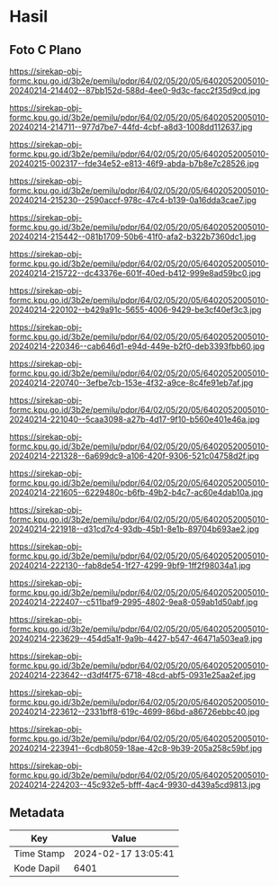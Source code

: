 # Hasil

## Foto C Plano

https://sirekap-obj-formc.kpu.go.id/3b2e/pemilu/pdpr/64/02/05/20/05/6402052005010-20240214-214402--87bb152d-588d-4ee0-9d3c-facc2f35d9cd.jpg

https://sirekap-obj-formc.kpu.go.id/3b2e/pemilu/pdpr/64/02/05/20/05/6402052005010-20240214-214711--977d7be7-44fd-4cbf-a8d3-1008dd112637.jpg

https://sirekap-obj-formc.kpu.go.id/3b2e/pemilu/pdpr/64/02/05/20/05/6402052005010-20240215-002317--fde34e52-e813-46f9-abda-b7b8e7c28526.jpg

https://sirekap-obj-formc.kpu.go.id/3b2e/pemilu/pdpr/64/02/05/20/05/6402052005010-20240214-215230--2590accf-978c-47c4-b139-0a16dda3cae7.jpg

https://sirekap-obj-formc.kpu.go.id/3b2e/pemilu/pdpr/64/02/05/20/05/6402052005010-20240214-215442--081b1709-50b6-41f0-afa2-b322b7360dc1.jpg

https://sirekap-obj-formc.kpu.go.id/3b2e/pemilu/pdpr/64/02/05/20/05/6402052005010-20240214-215722--dc43376e-601f-40ed-b412-999e8ad59bc0.jpg

https://sirekap-obj-formc.kpu.go.id/3b2e/pemilu/pdpr/64/02/05/20/05/6402052005010-20240214-220102--b429a91c-5655-4006-9429-be3cf40ef3c3.jpg

https://sirekap-obj-formc.kpu.go.id/3b2e/pemilu/pdpr/64/02/05/20/05/6402052005010-20240214-220346--cab646d1-e94d-449e-b2f0-deb3393fbb60.jpg

https://sirekap-obj-formc.kpu.go.id/3b2e/pemilu/pdpr/64/02/05/20/05/6402052005010-20240214-220740--3efbe7cb-153e-4f32-a9ce-8c4fe91eb7af.jpg

https://sirekap-obj-formc.kpu.go.id/3b2e/pemilu/pdpr/64/02/05/20/05/6402052005010-20240214-221040--5caa3098-a27b-4d17-9f10-b560e401e46a.jpg

https://sirekap-obj-formc.kpu.go.id/3b2e/pemilu/pdpr/64/02/05/20/05/6402052005010-20240214-221328--6a699dc9-a106-420f-9306-521c04758d2f.jpg

https://sirekap-obj-formc.kpu.go.id/3b2e/pemilu/pdpr/64/02/05/20/05/6402052005010-20240214-221605--6229480c-b6fb-49b2-b4c7-ac60e4dab10a.jpg

https://sirekap-obj-formc.kpu.go.id/3b2e/pemilu/pdpr/64/02/05/20/05/6402052005010-20240214-221918--d31cd7c4-93db-45b1-8e1b-89704b693ae2.jpg

https://sirekap-obj-formc.kpu.go.id/3b2e/pemilu/pdpr/64/02/05/20/05/6402052005010-20240214-222130--fab8de54-1f27-4299-9bf9-1ff2f98034a1.jpg

https://sirekap-obj-formc.kpu.go.id/3b2e/pemilu/pdpr/64/02/05/20/05/6402052005010-20240214-222407--c511baf9-2995-4802-9ea8-059ab1d50abf.jpg

https://sirekap-obj-formc.kpu.go.id/3b2e/pemilu/pdpr/64/02/05/20/05/6402052005010-20240214-223629--454d5a1f-9a9b-4427-b547-46471a503ea9.jpg

https://sirekap-obj-formc.kpu.go.id/3b2e/pemilu/pdpr/64/02/05/20/05/6402052005010-20240214-223642--d3df4f75-6718-48cd-abf5-0931e25aa2ef.jpg

https://sirekap-obj-formc.kpu.go.id/3b2e/pemilu/pdpr/64/02/05/20/05/6402052005010-20240214-223612--2331bff8-619c-4699-86bd-a86726ebbc40.jpg

https://sirekap-obj-formc.kpu.go.id/3b2e/pemilu/pdpr/64/02/05/20/05/6402052005010-20240214-223941--6cdb8059-18ae-42c8-9b39-205a258c59bf.jpg

https://sirekap-obj-formc.kpu.go.id/3b2e/pemilu/pdpr/64/02/05/20/05/6402052005010-20240214-224203--45c932e5-bfff-4ac4-9930-d439a5cd9813.jpg


## Metadata

| Key        | Value               |
| ---------- | ------------------- |
| Time Stamp | 2024-02-17 13:05:41 |
| Kode Dapil | 6401                |



